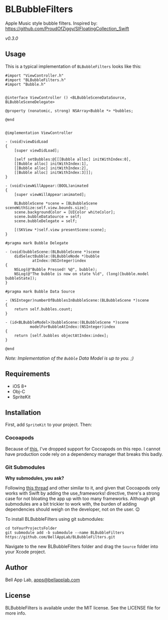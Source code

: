 # BLBubbleFilters

Apple Music style bubble filters. Inspired by: https://github.com/ProudOfZiggy/SIFloatingCollection_Swift

_v0.3.0_

## Usage

This is a typical implementation of `BLBubbleFilters` looks like this:

```objc
#import "ViewController.h"
#import "BLBubbleFilters.h"
#import "Bubble.h"


@interface ViewController () <BLBubbleSceneDataSource, BLBubbleSceneDelegate>

@property (nonatomic, strong) NSArray<Bubble *> *bubbles;

@end


@implementation ViewController

- (void)viewDidLoad
{
    [super viewDidLoad];
    
    [self setBubbles:@[[[Bubble alloc] initWithIndex:0],
    [[Bubble alloc] initWithIndex:1],
    [[Bubble alloc] initWithIndex:2],
    [[Bubble alloc] initWithIndex:3]]];
}

- (void)viewWillAppear:(BOOL)animated
{
    [super viewWillAppear:animated];
    
    BLBubbleScene *scene = [BLBubbleScene sceneWithSize:self.view.bounds.size];
    scene.backgroundColor = [UIColor whiteColor];
    scene.bubbleDataSource = self;
    scene.bubbleDelegate = self;

    [(SKView *)self.view presentScene:scene];
}

#pragma mark Bubble Delegate

- (void)bubbleScene:(BLBubbleScene *)scene
    didSelectBubble:(BLBubbleNode *)bubble
            atIndex:(NSInteger)index
{
    NSLog(@"Bubble Pressed! %@", bubble);
    NSLog(@"The bubble is now on state %ld", (long)[bubble.model bubbleState]);
}

#pragma mark Bubble Data Source

- (NSInteger)numberOfBubblesInBubbleScene:(BLBubbleScene *)scene
{
    return self.bubbles.count;
}

- (id<BLBubbleModel>)bubbleScene:(BLBubbleScene *)scene
           modelForBubbleAtIndex:(NSInteger)index
{
    return [self.bubbles objectAtIndex:index];
}

@end

```

_Note: Implementation of the `Bubble` Data Model is up to you. ;)_

## Requirements

* iOS 8+
* Obj-C
* SpriteKit

## Installation

First, add `SpriteKit` to your project. Then:

### Cocoapods

Because of [this](http://stackoverflow.com/questions/39637123/cocoapods-app-xcworkspace-does-not-exists), I've dropped support for Cocoapods on this repo. I cannot have production code rely on a dependency manager that breaks this badly. 

### Git Submodules

**Why submodules, you ask?**

Following [this thread](http://stackoverflow.com/questions/31080284/adding-several-pods-increases-ios-app-launch-time-by-10-seconds#31573908) and other similar to it, and given that Cocoapods only works with Swift by adding the use_frameworks! directive, there's a strong case for not bloating the app up with too many frameworks. Although git submodules are a bit trickier to work with, the burden of adding dependencies should weigh on the developer, not on the user. :wink:

To install BLBubbleFilters using git submodules:

```
cd toYourProjectsFolder
git submodule add -b submodule --name BLBubbleFilters https://github.com/BellAppLab/BLBubbleFilters.git
```

Navigate to the new BLBubbleFilters folder and drag the `Source` folder into your Xcode project.

## Author

Bell App Lab, apps@bellapplab.com

## License

BLBubbleFilters is available under the MIT license. See the LICENSE file for more info.
